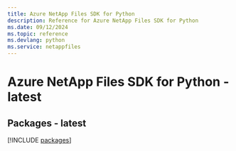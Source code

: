 ```yaml
---
title: Azure NetApp Files SDK for Python
description: Reference for Azure NetApp Files SDK for Python
ms.date: 09/12/2024
ms.topic: reference
ms.devlang: python
ms.service: netappfiles
---
```

# Azure NetApp Files SDK for Python - latest
## Packages - latest
[!INCLUDE [packages](netapp-files-index.md)]